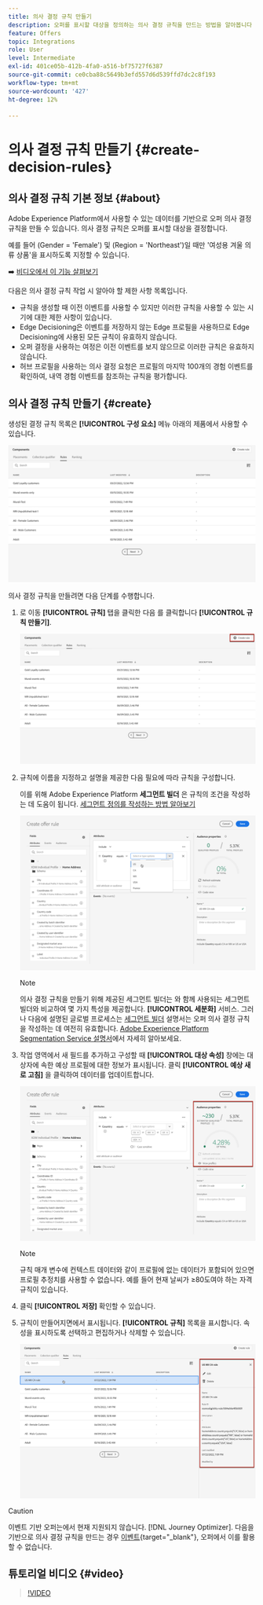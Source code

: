 ```yaml
---
title: 의사 결정 규칙 만들기
description: 오퍼를 표시할 대상을 정의하는 의사 결정 규칙을 만드는 방법을 알아봅니다
feature: Offers
topic: Integrations
role: User
level: Intermediate
exl-id: 401ce05b-412b-4fa0-a516-bf75727f6387
source-git-commit: ce0cba88c5649b3efd557d6d539ffd7dc2c8f193
workflow-type: tm+mt
source-wordcount: '427'
ht-degree: 12%

---
```


# 의사 결정 규칙 만들기 {#create-decision-rules}

## 의사 결정 규칙 기본 정보 {#about}

Adobe Experience Platform에서 사용할 수 있는 데이터를 기반으로 오퍼 의사 결정 규칙을 만들 수 있습니다. 의사 결정 규칙은 오퍼를 표시할 대상을 결정합니다.

예를 들어 (Gender = &#39;Female&#39;) 및 (Region = &#39;Northeast&#39;)일 때만 &#39;여성용 겨울 의류 상품&#39;을 표시하도록 지정할 수 있습니다. 

➡️ [비디오에서 이 기능 살펴보기](#video)

다음은 의사 결정 규칙 작업 시 알아야 할 제한 사항 목록입니다.

* 규칙을 생성할 때 이전 이벤트를 사용할 수 있지만 이러한 규칙을 사용할 수 있는 시기에 대한 제한 사항이 있습니다.
* Edge Decisioning은 이벤트를 저장하지 않는 Edge 프로필을 사용하므로 Edge Decisioning에 사용된 모든 규칙이 유효하지 않습니다.
* 오퍼 결정을 사용하는 여정은 이전 이벤트를 보지 않으므로 이러한 규칙은 유효하지 않습니다.
* 허브 프로필을 사용하는 의사 결정 요청은 프로필의 마지막 100개의 경험 이벤트를 확인하여, 내역 경험 이벤트를 참조하는 규칙을 평가합니다.

## 의사 결정 규칙 만들기 {#create}

생성된 결정 규칙 목록은 **[!UICONTROL 구성 요소]** 메뉴 아래의 제품에서 사용할 수 있습니다.

![](../assets/decision_rules_list.png)

의사 결정 규칙을 만들려면 다음 단계를 수행합니다.

1. 로 이동 **[!UICONTROL 규칙]** 탭을 클릭한 다음 를 클릭합니다 **[!UICONTROL 규칙 만들기]**.

   ![](../assets/offers_decision_rule_creation.png)

1. 규칙에 이름을 지정하고 설명을 제공한 다음 필요에 따라 규칙을 구성합니다.

   이를 위해 Adobe Experience Platform **세그먼트 빌더** 은 규칙의 조건을 작성하는 데 도움이 됩니다. [세그먼트 정의를 작성하는 방법 알아보기](../../audience/creating-a-segment-definition.md)

   <!--In this example, the rule will target customers that have the "Gold" loyalty level.-->

   ![](../assets/offers_decision_rule_creation_segment.png)

   >[!NOTE]
   >
   >의사 결정 규칙을 만들기 위해 제공된 세그먼트 빌더는 와 함께 사용되는 세그먼트 빌더와 비교하여 몇 가지 특성을 제공합니다. **[!UICONTROL 세분화]** 서비스. 그러나 다음에 설명된 글로벌 프로세스는 [세그먼트 빌더](../../audience/creating-a-segment-definition.md) 설명서는 오퍼 의사 결정 규칙을 작성하는 데 여전히 유효합니다. [Adobe Experience Platform Segmentation Service 설명서](https://experienceleague.adobe.com/docs/experience-platform/segmentation/ui/segment-builder.html)에서 자세히 알아보세요.

1. 작업 영역에서 새 필드를 추가하고 구성할 때 **[!UICONTROL 대상 속성]** 창에는 대상자에 속한 예상 프로필에 대한 정보가 표시됩니다. 클릭 **[!UICONTROL 예상 새로 고침]** 을 클릭하여 데이터를 업데이트합니다.

   ![](../assets/offers_decision_rule_creation_estimate.png)

   >[!NOTE]
   >
   >규칙 매개 변수에 컨텍스트 데이터와 같이 프로필에 없는 데이터가 포함되어 있으면 프로필 추정치를 사용할 수 없습니다. 예를 들어 현재 날씨가 ≥80도여야 하는 자격 규칙이 있습니다.

1. 클릭 **[!UICONTROL 저장]** 확인할 수 있습니다.

1. 규칙이 만들어지면에서 표시됩니다. **[!UICONTROL 규칙]** 목록을 표시합니다. 속성을 표시하도록 선택하고 편집하거나 삭제할 수 있습니다.

   ![](../assets/rule_created.png)

>[!CAUTION]
>
>이벤트 기반 오퍼는에서 현재 지원되지 않습니다. [!DNL Journey Optimizer]. 다음을 기반으로 의사 결정 규칙을 만드는 경우 [이벤트](https://experienceleague.adobe.com/docs/experience-platform/segmentation/ui/segment-builder.html#events){target="_blank"}, 오퍼에서 이를 활용할 수 없습니다.

## 튜토리얼 비디오 {#video}

>[!VIDEO](https://video.tv.adobe.com/v/329373?quality=12)
